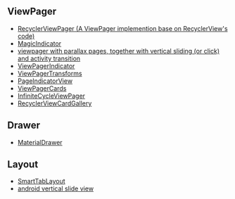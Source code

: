 

ViewPager
---
- [RecyclerViewPager (A ViewPager implemention base on RecyclerView's code)](https://github.com/lsjwzh/RecyclerViewPager)
- [MagicIndicator](https://github.com/hackware1993/MagicIndicator)
- [viewpager with parallax pages, together with vertical sliding (or click) and activity transition](https://github.com/xmuSistone/android-page-transition)
- [ViewPagerIndicator](https://github.com/LuckyJayce/ViewPagerIndicator)
- [ViewPagerTransforms](https://github.com/ToxicBakery/ViewPagerTransforms)
- [PageIndicatorView](https://github.com/romandanylyk/PageIndicatorView)
- [ViewPagerCards](https://github.com/rubensousa/ViewPagerCards)
- [InfiniteCycleViewPager](https://github.com/DevLight-Mobile-Agency/InfiniteCycleViewPager)
- [RecyclerViewCardGallery](https://github.com/huazhiyuan2008/RecyclerViewCardGallery)

Drawer
---
- [MaterialDrawer](https://github.com/mikepenz/MaterialDrawer)

Layout
---
- [SmartTabLayout](https://github.com/ogaclejapan/SmartTabLayout)
- [android vertical slide view](https://github.com/xmuSistone/android-vertical-slide-view)
